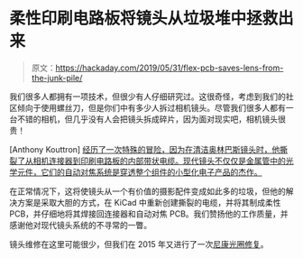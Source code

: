 # 柔性印刷电路板将镜头从垃圾堆中拯救出来

> 原文：<https://hackaday.com/2019/05/31/flex-pcb-saves-lens-from-the-junk-pile/>

我们很多人都拥有一项技术，但很少有人仔细研究过。这很奇怪，考虑到我们的社区倾向于使用螺丝刀，但是你们中有多少人拆过相机镜头。尽管我们很多人都有一台不错的相机，但几乎没有人会把镜头拆成碎片，因为面对现实吧，相机镜头很贵！

[Anthony Kouttron] [经历了一次特殊的冒险，因为在清洁奥林巴斯镜头时，他撕裂了从相机连接器到印刷电路板的内部带状电缆。现代镜头不仅仅是金属管中的光学元件，它们的自动对焦系统是穿透整个组件的小型化电子产品的杰作。](https://hackaday.io/project/165825-olympus-12mm-f20-lens-mount-repair)

在正常情况下，这将使镜头从一个有价值的摄影配件变成如此多的垃圾，但他的解决方案是采取大胆的方式，在 KiCad 中重新创建撕裂的电缆，并将其制成柔性 PCB，并仔细地将其焊接回连接器和自动对焦 PCB。我们赞扬他的工作质量，并感谢他对现代镜头系统的不寻常的一瞥。

镜头维修在这里可能很少，但我们在 2015 年又进行了一次[尼康光圈修复](https://hackaday.com/2015/12/25/nikon-resurrection-repairing-a-broken-lens/)。